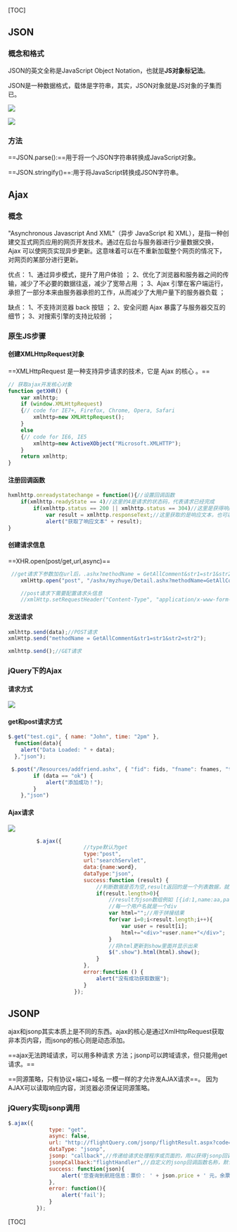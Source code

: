 [TOC]

## JSON

### 概念和格式

JSON的英文全称是JavaScript Object Notation，也就是**JS对象标记法**。

JSON是一种数据格式，载体是字符串，其实，JSON对象就是JS对象的子集而已。

![](C:\Users\chenz\Desktop\笔记\JS\图片\JSON格式要求.png)

![](C:\Users\chenz\Desktop\笔记\JS\图片\JSON数据类型.png)

### 方法

==JSON.parse():==用于将一个JSON字符串转换成JavaScript对象。

==JSON.stringify()==:用于将JavaScript转换成JSON字符串。



## Ajax

### 概念

"Asynchronous Javascript And XML"（异步 JavaScript 和 XML），是指一种创建交互式网页应用的网页开发技术。通过在后台与服务器进行少量数据交换，Ajax 可以使网页实现异步更新。这意味着可以在不重新加载整个网页的情况下，对网页的某部分进行更新。

优点：
1、通过异步模式，提升了用户体验 ；
2、优化了浏览器和服务器之间的传输，减少了不必要的数据往返，减少了宽带占用 ；
3、Ajax 引擎在客户端运行，承担了一部分本来由服务器承担的工作，从而减少了大用户量下的服务器负载 ；

缺点：
1、不支持浏览器 back 按钮 ；
2、安全问题 Ajax 暴露了与服务器交互的细节；
3、对搜索引擎的支持比较弱 ；

### 原生JS步骤

#### 创建XMLHttpRequest对象

==XMLHttpRequest 是一种支持异步请求的技术，它是 Ajax 的核心 。==

```js
// 获取ajax开发核心对象
function getXHR() {
    var xmlhttp;
    if (window.XMLHttpRequest)
    {// code for IE7+, Firefox, Chrome, Opera, Safari
        xmlhttp=new XMLHttpRequest();
    }
    else
    {// code for IE6, IE5
        xmlhttp=new ActiveXObject("Microsoft.XMLHTTP");
    }
    return xmlhttp;
}
```

#### 注册回调函数

```js
hxmlhttp.onreadystatechange = function(){//设置回调函数
	if(xmlhttp.readyState == 4)//这里的4是请求的状态码，代表请求已经完成
		if(xmlhttp.status == 200 || xmlhttp.status == 304)//这里是获得响应的状态码，200代表成功，304代表无修改可以直接从缓存中读取
			var result = xmlhttp.responseText;//这里获取的是响应文本，也可以获得响应xml或JSON
			alert("获取了响应文本" + result);
}

```

#### 创建请求信息

==XHR.open(post/get,url,async)==

```js
 //get请求下参数加在url后，.ashx?methodName = GetAllComment&str1=str1&str2=str2
    xmlHttp.open("post", "/ashx/myzhuye/Detail.ashx?methodName=GetAllComment", true);

    //post请求下需要配置请求头信息
    //xmlHttp.setRequestHeader("Content-Type", "application/x-www-form-urlencoded");
```

#### 发送请求

```js
xmlhttp.send(data);//POST请求
xmlHttp.send("methodName = GetAllComment&str1=str1&str2=str2");

xmlhttp.send();//GET请求
```

### jQuery下的Ajax

#### 请求方式

![](C:\Users\chenz\Desktop\笔记\JS\图片\jQuery下的Ajax请求方式.png)



#### get和post请求方式

```js
$.get("test.cgi", { name: "John", time: "2pm" },
  function(data){
    alert("Data Loaded: " + data);
  },"json");

 $.post("/Resources/addfriend.ashx", { "fid": fids, "fname": fnames, "tuid": tuids, "tuname": tunames }, function (data) {
        if (data == "ok") {
            alert("添加成功！");
        }
    },"json")
```

#### Ajax请求

![](C:\Users\chenz\Desktop\笔记\JS\图片\Ajax请求.png)

```js
         $.ajax({
                        //type默认为get
                        type:"post",
                        url:"searchServlet",
                        data:{name:word},
                        dataType:"json",
                        success:function (result) {
                            //判断数据是否为空,result返回的是一个列表数据，就是js数组
                            if(result.length>0){
                                //result为json数组例如 [{id:1,name:aa,password:123},...]
                                //每一个用户名就是一个div
                                var html="";//用于拼接结果
                                for(var i=0;i<result.length;i++){
                                    var user = result[i];
                                    html+="<div>"+user.name+"</div>";
                                }
                                //将html更新到show里面并显示出来
                                $(".show").html(html).show();
                            }
                        },
                        error:function () {
                            alert("没有成功获取数据");
                        }
                     });                 
```

## JSONP

ajax和jsonp其实本质上是不同的东西。ajax的核心是通过XmlHttpRequest获取非本页内容，而jsonp的核心则是动态添加。

==ajax无法跨域请求，可以用多种请求 方法；jsonp可以跨域请求，但只能用get请求。==

==同源策略，只有协议+端口+域名 一模一样的才允许发AJAX请求==。
因为AJAX可以读取响应内容，浏览器必须保证同源策略。

### jQuery实现jsonp调用

```js
$.ajax({
             type: "get",
             async: false,
             url: "http://flightQuery.com/jsonp/flightResult.aspx?code=CA1998",
             dataType: "jsonp",
             jsonp: "callback",//传递给请求处理程序或页面的，用以获得jsonp回调函数名的参数名(一般默认为:callback)
             jsonpCallback:"flightHandler",//自定义的jsonp回调函数名称，默认为jQuery自动生成的随机函数名
             success: function(json){
                 alert('您查询到航班信息：票价： ' + json.price + ' 元，余票： ' + json.tickets + ' 张。');
             },
             error: function(){
                 alert('fail');
             }
         });
```





[TOC]

